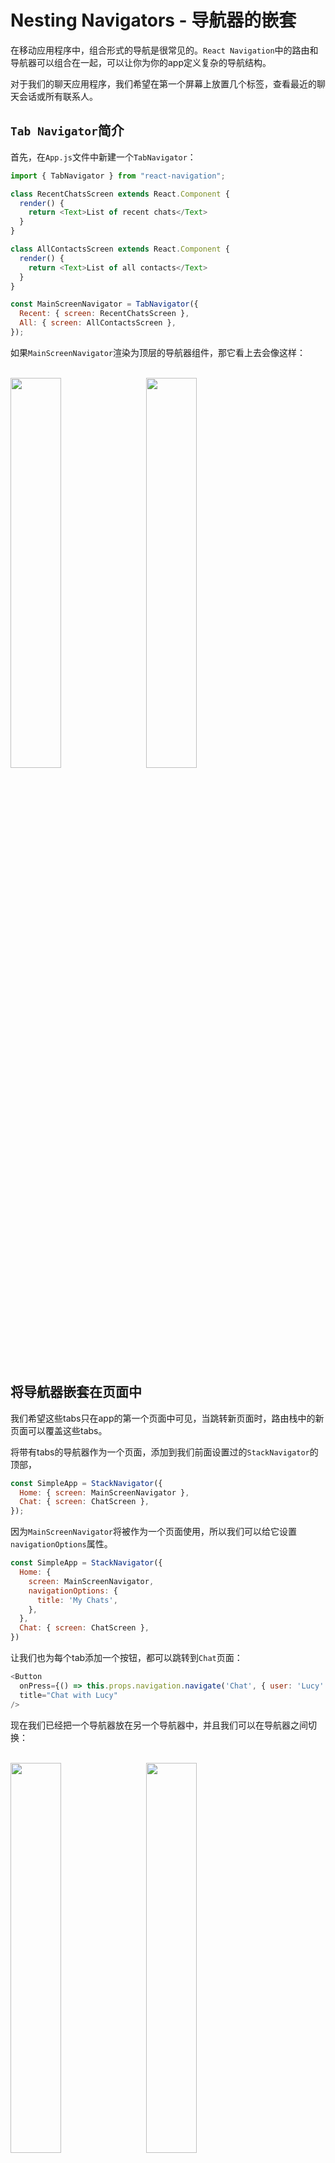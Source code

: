# Nesting Navigators - 导航器的嵌套

在移动应用程序中，组合形式的导航是很常见的。`React Navigation`中的路由和导航器可以组合在一起，可以让你为你的app定义复杂的导航结构。

对于我们的聊天应用程序，我们希望在第一个屏幕上放置几个标签，查看最近的聊天会话或所有联系人。

## `Tab Navigator`简介

首先，在`App.js`文件中新建一个`TabNavigator`：

```javascript
import { TabNavigator } from "react-navigation";

class RecentChatsScreen extends React.Component {
  render() {
    return <Text>List of recent chats</Text>
  }
}

class AllContactsScreen extends React.Component {
  render() {
    return <Text>List of all contacts</Text>
  }
}

const MainScreenNavigator = TabNavigator({
  Recent: { screen: RecentChatsScreen },
  All: { screen: AllContactsScreen },
});
```

如果`MainScreenNavigator`渲染为顶层的导航器组件，那它看上去会像这样：

<br>

<div>
    <img src="https://reactnavigation.org/assets/examples/simple-tabs-android.png" width="40%" height="40%">
    <img src="https://reactnavigation.org/assets/examples/simple-tabs-iphone.png" width="40%" height="40%">   
</div>

<br>

## 将导航器嵌套在页面中

我们希望这些tabs只在app的第一个页面中可见，当跳转新页面时，路由栈中的新页面可以覆盖这些tabs。

将带有tabs的导航器作为一个页面，添加到我们前面设置过的`StackNavigator`的顶部，

```javascript
const SimpleApp = StackNavigator({
  Home: { screen: MainScreenNavigator },
  Chat: { screen: ChatScreen },
});
```

因为`MainScreenNavigator`将被作为一个页面使用，所以我们可以给它设置`navigationOptions`属性。

```javascript
const SimpleApp = StackNavigator({
  Home: { 
    screen: MainScreenNavigator,
    navigationOptions: {
      title: 'My Chats',
    },
  },
  Chat: { screen: ChatScreen },
})
```

让我们也为每个tab添加一个按钮，都可以跳转到`Chat`页面：
```javascript
<Button
  onPress={() => this.props.navigation.navigate('Chat', { user: 'Lucy' })}
  title="Chat with Lucy"
/>
```
现在我们已经把一个导航器放在另一个导航器中，并且我们可以在导航器之间切换：

<br>

<div>
    <img src="https://reactnavigation.org/assets/examples/nested-android.png" width="40%" height="40%">
    <img src="https://reactnavigation.org/assets/examples/nested-iphone.png" width="40%" height="40%">   
</div>

<br>

## 在组件中嵌套导航器

有时需要对包含在组件中的导航器进行嵌套。这在导航器只占用屏幕一部分的情况下非常有用。为了将子导航器连接到导航树中，子导航器需要使用父导航器的`navigation`属性。
```javascript
const SimpleApp = StackNavigator({
  Home: { screen: NavigatorWrappingScreen },
  Chat: { screen: ChatScreen },
});
```

在这种情况下，`NavigatorWrappingScreen`不是一个导航器，它只是将导航器作为其渲染的一部分。

```javascript
class NavigatorWrappingScreen extends React.Component {
  render() {
    return (
      <View>
        <SomeComponent/>
        <MainScreenNavigator/>
      </View>
    );
  }
}
```

如果上述代码运行后，界面是空白，就把`<View>`改成`<View style={{flex: 1}}>`。


接下来，把`MainScreenNavigator`连接到导航树中，我们将它的`router`赋值给wrapping组件，即:`NavigatorWrappingScreen`。这将使`NavigatorWrappingScreen`感知导航动作，告诉父导航器向下传递导航对象。由于`NavigatorWrappingScreen`的`router`被子导航器的`router`覆盖，子导航器将接收到想要的导航事件。 


```javascript
class NavigatorWrappingScreen extends React.Component {
  render() {
    return (
      <View>
        <SomeComponent/>
        <MainScreenNavigator navigation={this.props.navigation}/>
      </View>
    );
  }
}
NavigatorWrappingScreen.router = MainScreenNavigator.router;
```
